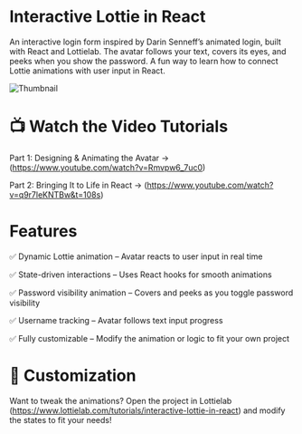 # Interactive Lottie in React

An interactive login form inspired by Darin Senneff’s animated login, built with React and Lottielab. The avatar follows your text, covers its eyes, and peeks when you show the password. A fun way to learn how to connect Lottie animations with user input in React.

![Thumbnail](https://github.com/user-attachments/assets/1e08d46f-b2d9-404e-b165-a0b05cbe908f)

# 📺 Watch the Video Tutorials

Part 1: Designing & Animating the Avatar → (https://www.youtube.com/watch?v=Rmvpw6_7uc0)

Part 2: Bringing It to Life in React → (https://www.youtube.com/watch?v=q9r7leKNTBw&t=108s)

# Features
✅ Dynamic Lottie animation – Avatar reacts to user input in real time

✅ State-driven interactions – Uses React hooks for smooth animations

✅ Password visibility animation – Covers and peeks as you toggle password visibility

✅ Username tracking – Avatar follows text input progress

✅ Fully customizable – Modify the animation or logic to fit your own project

# 🎨 Customization

Want to tweak the animations? Open the project in Lottielab (https://www.lottielab.com/tutorials/interactive-lottie-in-react) and modify the states to fit your needs!
